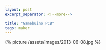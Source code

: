 ```yaml
---
layout: post
excerpt_separator: <!--more-->

title: "Gamebuino PCB"
tags: maker
---
```


{% picture /assets/images/2013-06-08.jpg %}
<!--more-->